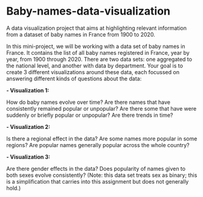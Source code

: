 # Baby-names-data-visualization
A data visualization project that aims at highlighting relevant information from a dataset of baby names in France from 1900 to 2020.

In this mini-project, we will be working with a data set of baby names in France. It contains the list of all baby names registered in France, year by year, from 1900 through 2020. There are two data sets: one aggregated to the national level, and another with data by department. Your goal is to create 3 different visualizations around these data, each focussed on answering different kinds of questions about the data:

**- Visualization 1:**

How do baby names evolve over time? Are there names that have consistently remained popular or unpopular? Are there some that have were suddenly or briefly popular or unpopular? Are there trends in time?

**- Visualization 2:**

Is there a regional effect in the data? Are some names more popular in some regions? Are popular names generally popular across the whole country?


**- Visualization 3:**

Are there gender effects in the data? Does popularity of names given to both sexes evolve consistently? (Note: this data set treats sex as binary; this is a simplification that carries into this assignment but does not generally hold.)
